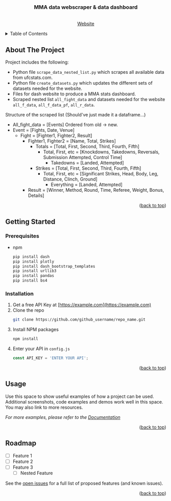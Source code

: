 <!-- PROJECT LOGO -->
<div align="center">

<h3 align="center">MMA data webscraper & data dashboard</h3>

  <p align="center">
    <br />
    <a href="https://danatomato.com/">Website</a>
    <br />
  </p>
</div>

<!-- TABLE OF CONTENTS -->
<details>
  <summary>Table of Contents</summary>
  <ol>
    <li>
      <a href="#about-the-project">About The Project</a>
      <ul>
        <li><a href="#built-with">Built With</a></li>
      </ul>
    </li>
    <li>
      <a href="#getting-started">Getting Started</a>
      <ul>
        <li><a href="#prerequisites">Prerequisites</a></li>
        <li><a href="#installation">Installation</a></li>
      </ul>
    </li>
    <li><a href="#usage">Usage</a></li>
    <li><a href="#roadmap">Roadmap</a></li>
    <li><a href="#contributing">Contributing</a></li>
    <li><a href="#license">License</a></li>
    <li><a href="#contact">Contact</a></li>
    <li><a href="#acknowledgments">Acknowledgments</a></li>
  </ol>
</details>



<!-- ABOUT THE PROJECT -->
## About The Project

Project includes the following:
* Python file `scrape_data_nested_list.py` which scrapes all available data from ufcstats.com. 
* Python file `create_datasets.py` which updates the different sets of datasets needed for the website.
* Files for dash website to produce a MMA stats dashboard.
* Scraped nested list `all_fight_data` and datasets needed for the website `all_f_data`, `all_f_data_pf`, `all_r_data`.

Structure of the scraped list (Should've just made it a dataframe...)
* All_fight_data = [Events] Ordered from old -> new.
* Event = [Fights, Date, Venue]
    * Fight = [Fighter1, Fighter2, Result]
        * Fighter1, Fighter2 = [Name, Total, Strikes]
            * Totals = [Total, First, Second, Third, Fourth, Fifth]
                * Total, First, etc = [Knockdowns, Takedowns, Reversals, Submission Attempted, Control Time]
                    * Takedowns = [Landed, Attempted]
            * Strikes = [Total, First, Second, Third, Fourth, Fifth]
                * Total, First, etc = [Significant Strikes, Head, Body, Leg, Distance, Clinch, Ground]
                    * Everything = [Landed, Attempted]
        * Result = [Winner, Method, Round, Time, Referee, Weight, Bonus, Details]

<p align="right">(<a href="#readme-top">back to top</a>)</p>

<!-- GETTING STARTED -->
## Getting Started

### Prerequisites
* npm
  ```sh
  pip install dash
  pip install plotly
  pip install dash_bootstrap_templates
  pip install urllib3
  pip install pandas
  pip install bs4
  ```

### Installation

1. Get a free API Key at [https://example.com](https://example.com)
2. Clone the repo
   ```sh
   git clone https://github.com/github_username/repo_name.git
   ```
3. Install NPM packages
   ```sh
   npm install
   ```
4. Enter your API in `config.js`
   ```js
   const API_KEY = 'ENTER YOUR API';
   ```

<p align="right">(<a href="#readme-top">back to top</a>)</p>



<!-- USAGE EXAMPLES -->
## Usage

Use this space to show useful examples of how a project can be used. Additional screenshots, code examples and demos work well in this space. You may also link to more resources.

_For more examples, please refer to the [Documentation](https://example.com)_

<p align="right">(<a href="#readme-top">back to top</a>)</p>



<!-- ROADMAP -->
## Roadmap

- [ ] Feature 1
- [ ] Feature 2
- [ ] Feature 3
    - [ ] Nested Feature

See the [open issues](https://github.com/github_username/repo_name/issues) for a full list of proposed features (and known issues).

<p align="right">(<a href="#readme-top">back to top</a>)</p>



